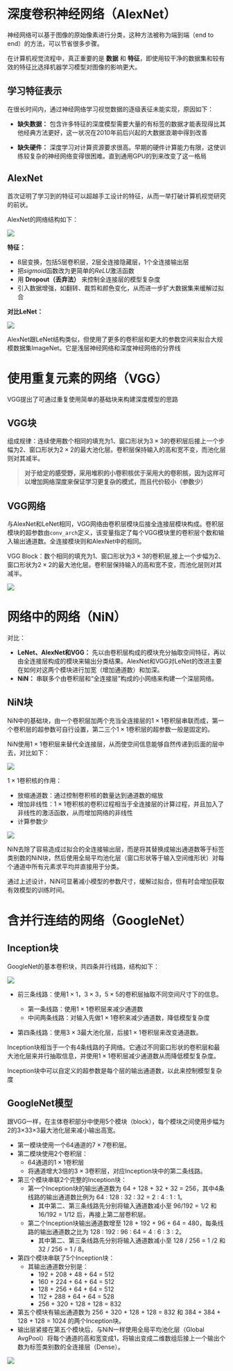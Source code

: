 # 深度卷积神经网络（AlexNet）

神经网络可以基于图像的原始像素进行分类，这种方法被称为端到端（end to end）的方法，可以节省很多步骤。

在计算机视觉流程中，真正重要的是 **数据** 和 **特征**，即使用较干净的数据集和较有效的特征比选择机器学习模型对图像的影响更大。

## 学习特征表示

在很长时间内，通过神经网络学习视觉数据的逐级表征未能实现，原因如下：

 - **缺失数据：** 包含许多特征的深度模型需要大量的有标签的数据才能表现得比其他经典方法更好，这一状况在2010年前后兴起的大数据浪潮中得到改善

 - **缺失硬件：** 深度学习对计算资源要求很高。早期的硬件计算能力有限，这使训练较复杂的神经网络变得很困难。直到通用GPU的到来改变了这一格局

## AlexNet

首次证明了学习到的特征可以超越⼿⼯设计的特征，从而⼀举打破计算机视觉研究的前状。

AlexNet的网络结构如下：

![](image\5.6_alexnet.png)

**特征：**

- 8层变换，包括5层卷积层，2层全连接隐藏层，1个全连接输出层
- 把$sigmoid$函数改为更简单的$ReLU$激活函数
- 用 **Dropout（丢弃法）** 来控制全连接层的模型复杂度
- 引入数据增强，如翻转、裁剪和颜色变化，从而进一步扩大数据集来缓解过拟合

**对比LeNet：**

![](image\FPwlSxNxy1uT8oYYdAqrA.png!png)

AlexNet跟LeNet结构类似，但使用了更多的卷积层和更大的参数空间来拟合大规模数据集ImageNet。它是浅层神经网络和深度神经网络的分界线

# 使用重复元素的网络（VGG）

VGG提出了可通过重复使用简单的基础块来构建深度模型的思路

## VGG块

组成规律：连续使用数个相同的填充为1、窗口形状为$3 \times 3$的卷积层后接上一个步幅为2、窗口形状为$2 \times 2$的最大池化层。卷积层保持输入的高和宽不变，而池化层则对其减半。

> **对于给定的感受野，采用堆积的小卷积核优于采用大的卷积核，因为这样可以增加网络深度来保证学习更复杂的模式，而且代价较小（参数少）**

## VGG网络

与AlexNet和LeNet相同，VGG网络由卷积层模块后接全连接层模块构成。卷积层模块的超参数由`conv_arch`定义，该变量指定了每个VGG模块里的卷积层个数和输入输出通道数。全连接模块则和AlexNet中的相同。

VGG Block：数个相同的填充为1、窗口形状为$3 \times 3$的卷积层,接上一个步幅为2、窗口形状为$2 \times 2$的最大池化层。卷积层保持输入的高和宽不变，而池化层则对其减半。

![](image\by2wiwCbEl8N4NbZGQh-9.png!png)

# 网络中的网络（NiN）

对比：
- **LeNet、AlexNet和VGG：** 先以由卷积层构成的模块充分抽取空间特征，再以由全连接层构成的模块来输出分类结果。AlexNet和VGG对LeNet的改进主要在如何对这两个模块进行加宽（增加通道数）和加深。
- **NiN：** 串联多个由卷积层和“全连接层”构成的小网络来构建一个深层网络。

## NiN块
NiN中的基础块，由一个卷积层加两个充当全连接层的$1 \times 1$卷积层串联而成，第一个卷积层的超参数可自行设置，第二三个$1 \times 1$卷积层的超参数一般是固定的。

NiN使用$1 \times 1$卷积层来替代全连接层，从而使空间信息能够自然传递到后面的层中去，对比如下：

![](image\5.8_nin.svg)

$1 \times 1$卷积核的作用：
- 放缩通道数：通过控制卷积核的数量达到通道数的缩放
- 增加非线性：$1 \times 1$卷积核的卷积过程相当于全连接层的计算过程，并且加入了非线性的激活函数，从而增加网络的非线性
- 计算参数少

![](image\EnnR73QZiJHhMLQlLrNgL.png!png)

NiN去除了容易造成过拟合的全连接输出层，而是将其替换成输出通道数等于标签类别数的NiN块，然后使用全局平均池化层（窗口形状等于输入空间维形状）对每个通道中所有元素求平均并直接用于分类。

通过上述设计，NiN可显著减小模型的参数尺寸，缓解过拟合，但有时会增加获取有效模型的训练时间。

# 含并行连结的网络（GoogleNet）

## Inception块
GoogleNet的基本卷积块，共四条并行线路，结构如下：

![](image\5.9_inception.svg)

- 前三条线路：使用$1 \times 1，3 \times 3，5 \times 5$的卷积层抽取不同空间尺寸下的信息。
  - 第一条线路：使用$1 \times 1$卷积层来减少通道数
  - 中间两条线路：对输入先做$1 \times 1$卷积来减少通道数，降低模型复杂度

- 第四条线路：使用$3 \times 3$最大池化层，后接$1 \times 1$卷积层来改变通道数。

Inception块相当于一个有4条线路的子网络。它通过不同窗口形状的卷积层和最大池化层来并行抽取信息，并使用$1 \times 1$卷积层减少通道数从而降低模型复杂度。

Inception块中可以自定义的超参数是每个层的输出通道数，以此来控制模型复杂度

## GoogleNet模型
跟VGG一样，在主体卷积部分中使用5个模块（block），每个模块之间使用步幅为2的3×33×3最大池化层来减小输出高宽。

- 第一模块使用一个64通道的$7 \times 7$卷积层。
- 第二模块使用2个卷积层：
    - 64通道的$1 \times 1$卷积层
    - 将通道增大3倍的$3 \times 3$卷积层，对应Inception块中的第二条线路。
- 第三个模块串联2个完整的Inception块：
    - 第一个Inception块的输出通道数为 64 + 128 + 32 + 32 = 256，其中4条线路的输出通道数比例为 64 : 128 : 32 : 32 = 2 : 4 : 1 : 1。
        - 其中第二、第三条线路先分别将输入通道数减小至 96/192 = 1/2 和 16/192 = 1/12 后，再接上第二层卷积层。
    - 第二个Inception块输出通道数增至 128 + 192 + 96 + 64 = 480，每条线路的输出通道数之比为 128 : 192 : 96 : 64 = 4 : 6 : 3 : 2。
        - 其中第二、第三条线路先分别将输入通道数减小至 128 / 256 = 1 /2 和 32 / 256 = 1 / 8。
- 第四个模块串联了5个Inception块：
    - 其输出通道数分别是：
        - 192 + 208 + 48 + 64 = 512
        - 160 + 224 + 64 + 64 = 512
        - 128 + 256 + 64 + 64 = 512
        - 112 + 288 + 64 + 64 = 528
        - 256 + 320 + 128 + 128 = 832
- 第五个模块有输出通道数为 256 + 320 + 128 + 128 = 832 和 384 + 384 + 128 + 128 = 1024 的两个Inception块。
- 输出层紧接在第五个模块后，与NiN一样使用全局平均池化层（Global AvgPool）将每个通道的高和宽变成1，将输出变成二维数组后接上一个输出个数为标签类别数的全连接层（Dense）。

![](image\MUadJ3t0BoML0xJ-IR-SZ.png!png)